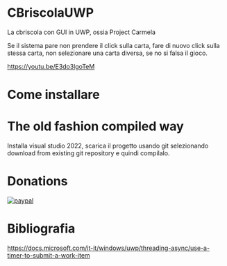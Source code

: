# CBriscolaUWP
La cbriscola con GUI in UWP, ossia Project Carmela

Se il sistema pare non prendere il click sulla carta, fare di nuovo click sulla stessa carta, non selezionare una carta diversa, se no si falsa il gioco.

https://youtu.be/E3do3lgoTeM

# Come installare

# The old fashion compiled way

Installa visual studio 2022, scarica il progetto usando git selezionando download from existing git repository e quindi compilalo.

# Donations

[![paypal](https://www.paypalobjects.com/en_US/i/btn/btn_donateCC_LG.gif)](https://www.paypal.com/cgi-bin/webscr?cmd=_s-xclick&hosted_button_id=H4ZHTFRCETWXG)

# Bibliografia
https://docs.microsoft.com/it-it/windows/uwp/threading-async/use-a-timer-to-submit-a-work-item
